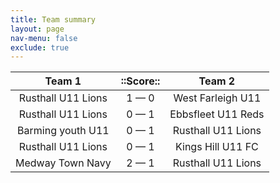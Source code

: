 ```yaml
---
title: Team summary
layout: page
nav-menu: false
exclude: true
---
```




|       Team 1       |  ::Score::  |       Team 2       |
|:------------------:|:-----------:|:------------------:|
| Rusthall U11 Lions | 1 &mdash; 0 | West Farleigh U11  |
| Rusthall U11 Lions | 0 &mdash; 1 | Ebbsfleet U11 Reds |
| Barming youth U11  | 0 &mdash; 1 | Rusthall U11 Lions |
| Rusthall U11 Lions | 0 &mdash; 1 | Kings Hill U11 FC  |
|  Medway Town Navy  | 2 &mdash; 1 | Rusthall U11 Lions |

 <br /><br /><br />